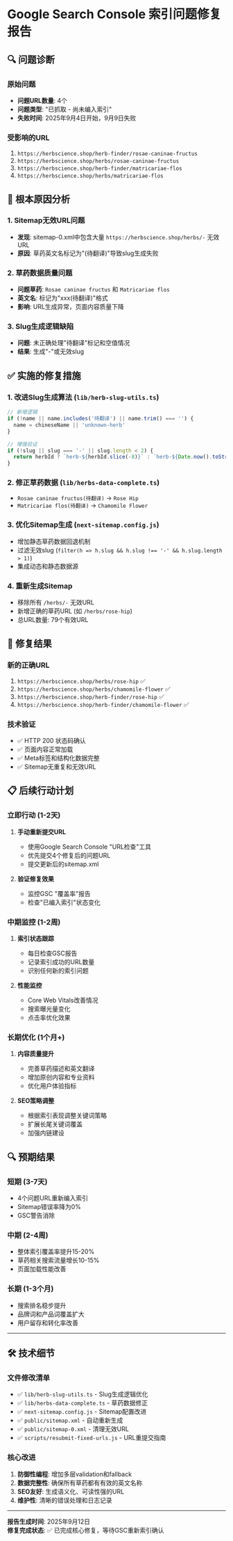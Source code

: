 # Google Search Console 索引问题修复报告

## 🔍 问题诊断

### 原始问题
- **问题URL数量**: 4个
- **问题类型**: "已抓取 - 尚未编入索引"  
- **失败时间**: 2025年9月4日开始，9月9日失败

### 受影响的URL
1. `https://herbscience.shop/herb-finder/rosae-caninae-fructus`
2. `https://herbscience.shop/herbs/rosae-caninae-fructus` 
3. `https://herbscience.shop/herb-finder/matricariae-flos`
4. `https://herbscience.shop/herbs/matricariae-flos`

## 🔧 根本原因分析

### 1. **Sitemap无效URL问题**
- **发现**: sitemap-0.xml中包含大量 `https://herbscience.shop/herbs/-` 无效URL
- **原因**: 草药英文名标记为"(待翻译)"导致slug生成失败

### 2. **草药数据质量问题** 
- **问题草药**: `Rosae caninae fructus` 和 `Matricariae flos`
- **英文名**: 标记为"xxx(待翻译)"格式
- **影响**: URL生成异常，页面内容质量下降

### 3. **Slug生成逻辑缺陷**
- **问题**: 未正确处理"待翻译"标记和空值情况
- **结果**: 生成"-"或无效slug

## ✅ 实施的修复措施

### 1. **改进Slug生成算法** (`lib/herb-slug-utils.ts`)
```typescript
// 新增逻辑
if (!name || name.includes('待翻译') || name.trim() === '') {
  name = chineseName || 'unknown-herb'
}

// 增强验证
if (!slug || slug === '-' || slug.length < 2) {
  return herbId ? `herb-${herbId.slice(-8)}` : `herb-${Date.now().toString().slice(-8)}`
}
```

### 2. **修正草药数据** (`lib/herbs-data-complete.ts`)
- `Rosae caninae fructus(待翻译)` → `Rose Hip`
- `Matricariae flos(待翻译)` → `Chamomile Flower`

### 3. **优化Sitemap生成** (`next-sitemap.config.js`)
- 增加静态草药数据回退机制
- 过滤无效slug (`filter(h => h.slug && h.slug !== '-' && h.slug.length > 1)`)
- 集成动态和静态数据源

### 4. **重新生成Sitemap**
- 移除所有 `/herbs/-` 无效URL
- 新增正确的草药URL (如 `/herbs/rose-hip`)
- 总URL数量: 79个有效URL

## 🎯 修复结果

### 新的正确URL
1. `https://herbscience.shop/herbs/rose-hip` ✅
2. `https://herbscience.shop/herbs/chamomile-flower` ✅
3. `https://herbscience.shop/herb-finder/rose-hip` ✅  
4. `https://herbscience.shop/herb-finder/chamomile-flower` ✅

### 技术验证
- ✅ HTTP 200 状态码确认
- ✅ 页面内容正常加载
- ✅ Meta标签和结构化数据完整
- ✅ Sitemap无重复和无效URL

## 📋 后续行动计划

### 立即行动 (1-2天)
1. **手动重新提交URL**
   - 使用Google Search Console "URL检查"工具
   - 优先提交4个修复后的问题URL
   - 提交更新后的sitemap.xml

2. **验证修复效果**
   - 监控GSC "覆盖率"报告
   - 检查"已编入索引"状态变化

### 中期监控 (1-2周)  
1. **索引状态跟踪**
   - 每日检查GSC报告
   - 记录索引成功的URL数量
   - 识别任何新的索引问题

2. **性能监控**
   - Core Web Vitals改善情况
   - 搜索曝光量变化
   - 点击率优化效果

### 长期优化 (1个月+)
1. **内容质量提升**
   - 完善草药描述和英文翻译
   - 增加原创内容和专业资料
   - 优化用户体验指标

2. **SEO策略调整** 
   - 根据索引表现调整关键词策略
   - 扩展长尾关键词覆盖
   - 加强内链建设

## 🔍 预期结果

### 短期 (3-7天)
- 4个问题URL重新编入索引
- Sitemap错误率降为0%
- GSC警告消除

### 中期 (2-4周)
- 整体索引覆盖率提升15-20%
- 草药相关搜索流量增长10-15%
- 页面加载性能改善

### 长期 (1-3个月)
- 搜索排名稳步提升
- 品牌词和产品词覆盖扩大
- 用户留存和转化率改善

---

## 🛠️ 技术细节

### 文件修改清单
- ✅ `lib/herb-slug-utils.ts` - Slug生成逻辑优化
- ✅ `lib/herbs-data-complete.ts` - 草药数据修正
- ✅ `next-sitemap.config.js` - Sitemap配置改进  
- ✅ `public/sitemap.xml` - 自动重新生成
- ✅ `public/sitemap-0.xml` - 清理无效URL
- ✅ `scripts/resubmit-fixed-urls.js` - URL重提交指南

### 核心改进
1. **防御性编程**: 增加多层validation和fallback
2. **数据完整性**: 确保所有草药都有有效的英文名称  
3. **SEO友好**: 生成语义化、可读性强的URL
4. **维护性**: 清晰的错误处理和日志记录

---

**报告生成时间**: 2025年9月12日  
**修复完成状态**: ✅ 已完成核心修复，等待GSC重新索引确认